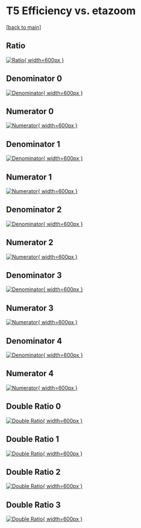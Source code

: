 # T5 Efficiency vs. etazoom

[[back to main](./)]



## Ratio

[![Ratio](../mtv/var/T5_loweta_11_-1_eff_etazoom.png){ width=600px }](../mtv/var/T5_loweta_11_-1_eff_etazoom.pdf)

## Denominator 0

[![Denominator](../mtv/den/T5_loweta_11_-1_eff_etazoom_den0.png){ width=600px }](../mtv/den/T5_loweta_11_-1_eff_etazoom_den0.pdf)

## Numerator 0

[![Numerator](../mtv/num/T5_loweta_11_-1_eff_etazoom_num0.png){ width=600px }](../mtv/num/T5_loweta_11_-1_eff_etazoom_num0.pdf)

## Denominator 1

[![Denominator](../mtv/den/T5_loweta_11_-1_eff_etazoom_den1.png){ width=600px }](../mtv/den/T5_loweta_11_-1_eff_etazoom_den1.pdf)

## Numerator 1

[![Numerator](../mtv/num/T5_loweta_11_-1_eff_etazoom_num1.png){ width=600px }](../mtv/num/T5_loweta_11_-1_eff_etazoom_num1.pdf)

## Denominator 2

[![Denominator](../mtv/den/T5_loweta_11_-1_eff_etazoom_den2.png){ width=600px }](../mtv/den/T5_loweta_11_-1_eff_etazoom_den2.pdf)

## Numerator 2

[![Numerator](../mtv/num/T5_loweta_11_-1_eff_etazoom_num2.png){ width=600px }](../mtv/num/T5_loweta_11_-1_eff_etazoom_num2.pdf)

## Denominator 3

[![Denominator](../mtv/den/T5_loweta_11_-1_eff_etazoom_den3.png){ width=600px }](../mtv/den/T5_loweta_11_-1_eff_etazoom_den3.pdf)

## Numerator 3

[![Numerator](../mtv/num/T5_loweta_11_-1_eff_etazoom_num3.png){ width=600px }](../mtv/num/T5_loweta_11_-1_eff_etazoom_num3.pdf)

## Denominator 4

[![Denominator](../mtv/den/T5_loweta_11_-1_eff_etazoom_den4.png){ width=600px }](../mtv/den/T5_loweta_11_-1_eff_etazoom_den4.pdf)

## Numerator 4

[![Numerator](../mtv/num/T5_loweta_11_-1_eff_etazoom_num4.png){ width=600px }](../mtv/num/T5_loweta_11_-1_eff_etazoom_num4.pdf)

## Double Ratio 0

[![Double Ratio](../mtv/ratio/T5_loweta_11_-1_eff_etazoom_ratio0.png){ width=600px }](../mtv/ratio/T5_loweta_11_-1_eff_etazoom_ratio0.pdf)

## Double Ratio 1

[![Double Ratio](../mtv/ratio/T5_loweta_11_-1_eff_etazoom_ratio1.png){ width=600px }](../mtv/ratio/T5_loweta_11_-1_eff_etazoom_ratio1.pdf)

## Double Ratio 2

[![Double Ratio](../mtv/ratio/T5_loweta_11_-1_eff_etazoom_ratio2.png){ width=600px }](../mtv/ratio/T5_loweta_11_-1_eff_etazoom_ratio2.pdf)

## Double Ratio 3

[![Double Ratio](../mtv/ratio/T5_loweta_11_-1_eff_etazoom_ratio3.png){ width=600px }](../mtv/ratio/T5_loweta_11_-1_eff_etazoom_ratio3.pdf)

